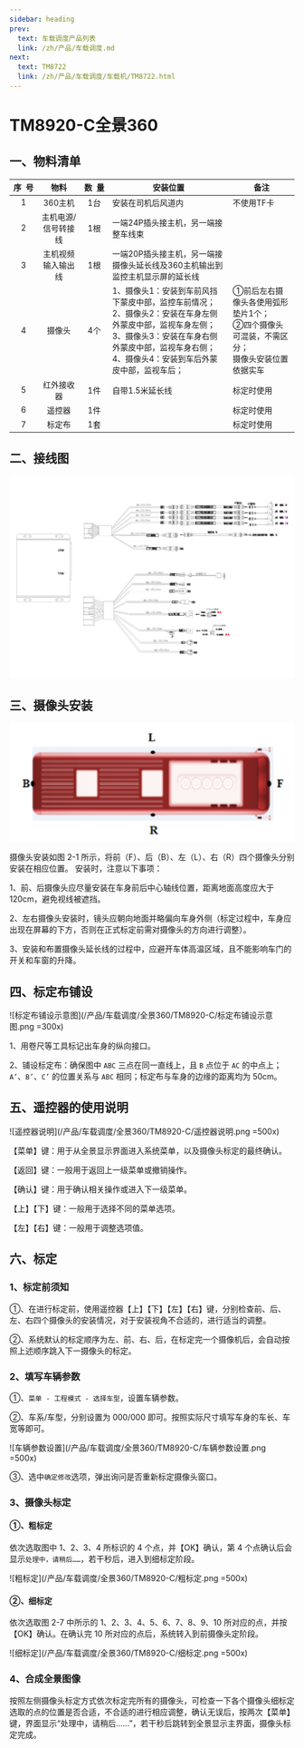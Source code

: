 ```yaml
---
sidebar: heading
prev:
  text: 车载调度产品列表
  link: /zh/产品/车载调度.md
next:
  text: TM8722
  link: /zh/产品/车载调度/车载机/TM8722.html 
---
```


# TM8920-C全景360

## 一、物料清单

| **序&nbsp;&nbsp;号** | **物料** | **数&nbsp;&nbsp;量** | **安装位置** | **备注** | 
| :-: | :-: | :-: | --- | --- | 
| 1 | 360主机  | 1台 | 安装在司机后风道内 | 不使用TF卡 | 
| 2 | 主机电源/信号转接线 | 1根 | 一端24P插头接主机，另一端接整车线束 | | 
| 3 | 主机视频输入输出线 | 1根 | 一端20P插头接主机，另一端接摄像头延长线及360主机输出到监控主机显示屏的延长线 | | 
| 4 | 摄像头 | 4个 | 1、摄像头1：安装到车前风挡下蒙皮中部，监控车前情况；<br />2、摄像头2：安装在车身左侧外蒙皮中部，监视车身左侧；<br />3、摄像头3：安装在车身右侧外蒙皮中部，监视车身右侧；<br />4、摄像头4：安装到车后外蒙皮中部，监视车后； | ①前后左右摄像头各使用弧形垫片1个；<br />②四个摄像头可混装，不需区分；<br />摄像头安装位置依据实车  | 
| 5 | 红外接收器 | 1件 | 自带1.5米延长线 | 标定时使用 | 
|  6 | 遥控器 | 1件 | | 标定时使用 | 
|  7 | 标定布 | 1套 | | 标定时使用 |

## 二、接线图

![TM8920-C 360环视接线示意图](/产品/车载调度/全景360/TM8920-C/TM8920-C360环视接线示意图.Jpeg )

## 三、摄像头安装

![摄像头安装示意图](/产品/车载调度/全景360/TM8920-C/摄像头安装示意图.png )

摄像头安装如图 2-1 所示，将前（F）、后（B）、左（L）、右（R）四个摄像头分别安装在相应位置。
安装时，注意以下事项：

1、前、后摄像头应尽量安装在车身前后中心轴线位置，距离地面高度应大于 120cm，避免视线被遮挡。

2、左右摄像头安装时，镜头应朝向地面并略偏向车身外侧（标定过程中，车身应出现在屏幕的下方，否则在正式标定前需对摄像头的方向进行调整）。

3、安装和布置摄像头延长线的过程中，应避开车体高温区域，且不能影响车门的开关和车窗的升降。

## 四、标定布铺设

![标定布铺设示意图](/产品/车载调度/全景360/TM8920-C/标定布铺设示意图.png =300x)

1、用卷尺等工具标记出车身的纵向接口。

2、铺设标定布：确保图中 `ABC` 三点在同一直线上，且 `B` 点位于 `AC` 的中点上；`A’`、`B’`、`C’` 的位置关系与 `ABC` 相同；标定布与车身的边缘的距离均为 50cm。

## 五、遥控器的使用说明

![遥控器说明](/产品/车载调度/全景360/TM8920-C/遥控器说明.png =500x)

【菜单】键：用于从全景显示界面进入系统菜单，以及摄像头标定的最终确认。

【返回】键：一般用于返回上一级菜单或撤销操作。

【确认】键：用于确认相关操作或进入下一级菜单。

【上】【下】键：一般用于选择不同的菜单选项。

【左】【右】键：一般用于调整选项值。

## 六、标定

### 1、标定前须知

①、在进行标定前，使用遥控器【上】【下】【左】【右】键，分别检查前、后、左、右四个摄像头的安装情况，对于安装视角不合适的，进行适当的调整。

②、系统默认的标定顺序为左、前、右、后，在标定完一个摄像机后，会自动按照上述顺序跳入下一摄像头的标定。

### 2、填写车辆参数

①、`菜单 - 工程模式 - 选择车型`，设置车辆参数。

②、车系/车型，分别设置为 000/000 即可。按照实际尺寸填写车身的车长、车宽等即可。

![车辆参数设置](/产品/车载调度/全景360/TM8920-C/车辆参数设置.png =500x)

③、选中`确定修改`选项，弹出询问是否重新标定摄像头窗口。

### 3、摄像头标定

#### ①、粗标定

依次选取图中 1、2、3、4 所标识的 4 个点，并【OK】确认，第 4 个点确认后会显示`处理中，请稍后……`，若干秒后，进入到细标定阶段。

![粗标定](/产品/车载调度/全景360/TM8920-C/粗标定.png =500x)

#### ②、细标定

依次选取图 2-7 中所示的 1、2、3、4、5、6、7、8、9、10 所对应的点，并按【OK】确认。在确认完 10 所对应的点后，系统转入到前摄像头定阶段。

![细标定](/产品/车载调度/全景360/TM8920-C/细标定.png =500x)

### 4、合成全景图像

按照左侧摄像头标定方式依次标定完所有的摄像头，可检查一下各个摄像头细标定选取的点的位置是否合适，不合适的进行相应调整，确认无误后，按两次【菜单】键，界面显示“处理中，请稍后……”，若干秒后跳转到全景显示主界面，摄像头标定完成。